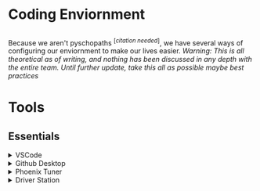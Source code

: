 # Coding Enviornment
##
Because we aren't pyschopaths <sup>[*citation needed*]</sup>, we have several ways of configuring our enviornment to make our lives easier. 
*Warning: This is all theoretical as of writing, and nothing has been discussed in any depth with the entire team. Until further update, take this all as possible maybe best practices*

<h1> Tools </h1>

<h2>Essentials</h2>
<details>
<summary>
VSCode
</summary>
    our primary code editor
</details>
<details>
<summary>
Github Desktop
</summary>
</details>
<details>
<summary>
Phoenix Tuner
</summary>
</details>
<details>
<summary>
Driver Station
</summary>
</details>
